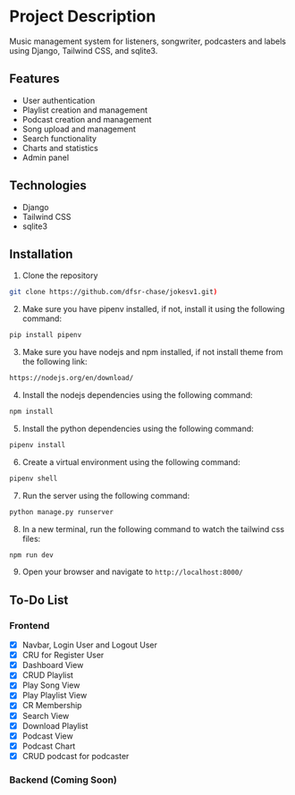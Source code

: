 # Project Description

Music management system for listeners, songwriter, podcasters and labels using Django, Tailwind CSS, and sqlite3.

## Features

-   User authentication
-   Playlist creation and management
-   Podcast creation and management
-   Song upload and management
-   Search functionality
-   Charts and statistics
-   Admin panel

## Technologies

-   Django
-   Tailwind CSS
-   sqlite3

## Installation

1. Clone the repository

```bash
git clone https://github.com/dfsr-chase/jokesv1.git)
```

2. Make sure you have pipenv installed, if not, install it using the following command:

```bash
pip install pipenv
```

3. Make sure you have nodejs and npm installed, if not install theme from the following link:

```bash
https://nodejs.org/en/download/
```

4. Install the nodejs dependencies using the following command:

```bash
npm install
```

5. Install the python dependencies using the following command:

```bash
pipenv install
```

6. Create a virtual environment using the following command:

```bash
pipenv shell
```

7. Run the server using the following command:

```bash
python manage.py runserver
```

8. In a new terminal, run the following command to watch the tailwind css files:

```bash
npm run dev
```

9. Open your browser and navigate to `http://localhost:8000/`

## To-Do List

### Frontend

-   [x] Navbar, Login User and Logout User
-   [x] CRU for Register User
-   [x] Dashboard View
-   [x] CRUD Playlist
-   [x] Play Song View
-   [x] Play Playlist View
-   [x] CR Membership
-   [x] Search View
-   [x] Download Playlist
-   [x] Podcast View
-   [x] Podcast Chart
-   [x] CRUD podcast for podcaster

### Backend (Coming Soon)
